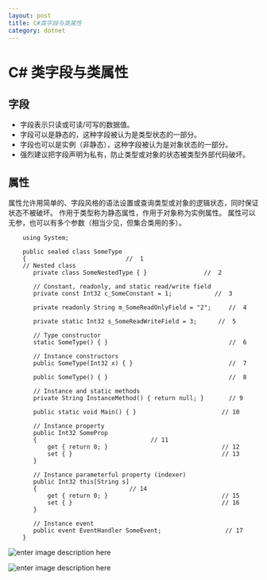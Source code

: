 ```yaml
---
layout: post
title: C#类字段与类属性
category: dotnet
---
```

# C# 类字段与类属性

## 字段

- 字段表示只读或可读/可写的数据值。
- 字段可以是静态的，这种字段被认为是类型状态的一部分。
- 字段也可以是实例（非静态），这种字段被认为是对象状态的一部分。 
- 强烈建议把字段声明为私有，防止类型或对象的状态被类型外部代码破坏。

## 属性

属性允许用简单的、字段风格的语法设置或查询类型或对象的逻辑状态，同时保证状态不被破坏。
作用于类型称为静态属性，作用于对象称为实例属性。
属性可以无参，也可以有多个参数（相当少见，但集合类用的多）。 

```
	using System;
	
	public sealed class SomeType
	{                            //  1  
	// Nested class  
	   private class SomeNestedType { }                //  2  
	
	   // Constant, read­only, and static read/write field   
	   private const Int32 c_SomeConstant = 1;            //  3     
	
	   private readonly String m_SomeReadOnlyField = "2";     //  4    
	
	   private static Int32 s_SomeReadWriteField = 3;      //  5  
	
	   // Type constructor  
	   static SomeType() { }                                  //  6  
	
	   // Instance constructors  
	   public SomeType(Int32 x) { }                           //  7  
	
	   public SomeType() { }                                  //  8 
	
	   // Instance and static methods  
	   private String InstanceMethod() { return null; }       // 9   
	
	   public static void Main() { }                        // 10 
	
	   // Instance property  
	   public Int32 SomeProp
	   {                                // 11      
	       get { return 0; }                                // 12      
	       set { }                                          // 13  
	   }
	
	   // Instance parameterful property (indexer) 
	   public Int32 this[String s]
	   {                          // 14       
	       get { return 0; }                                // 15        
	       set { }                                          // 16  
	   }
	
	   // Instance event  
	   public event EventHandler SomeEvent;                  // 17  
	}
```

![enter image description here](https://kekaeq-ch3301.files.1drv.com/y3meEWWaK-o9SNfr_fT71Xr3YrPqO1LIswWqMvlHyUxWeH8P0PtXsQlfRkDnGshlMJIy2gPsxNet14efOPOuX-dHmZhCTg8PXyELJR9tnayye4LeEQ6F997b8pSI84wBR6nmmOF8IAr92oKWk36-f8alkEj9TrDQbiMoKGQwO5MTFY/20150105.jpg?psid=1)

![enter image description here](https://kekaeq-ch3301.files.1drv.com/y3mN8FseIEbAaQfT8ynEIc4nYsOUK0p0IN7Hp39imVSZXNQXlSfAYmvaC-9bDM3Hq6rPCV1XgrgvoST8wXejwARXaDmXptZpb_nyWwUzWK1rzaJ6fSsYfnP0icRKUclaVxnlltOJSQiuTFO7_fCfabmv0AsrgL5sLo6GdVJmpd-L10/QQ%E5%9B%BE%E7%89%8720151003165909.jpg?psid=1)